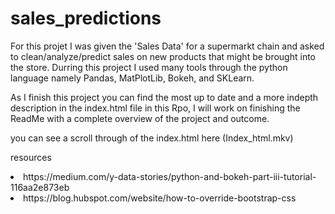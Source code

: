 # sales_predictions
For this projet I was given the 'Sales Data' for a supermarkt chain and asked to clean/analyze/predict sales on new products that might be brought into the store.
Durring this project I used many tools through the python language namely Pandas, MatPlotLib, Bokeh, and SKLearn.

As I finish this project you can find the most up to date and a more indepth description in the index.html file in this Rpo, I will work on finishing the ReadMe with a complete overview of the project and outcome.

you can see a scroll through of the index.html here (Index_html.mkv)

resources
<li>https://medium.com/y-data-stories/python-and-bokeh-part-iii-tutorial-116aa2e873eb
<li>https://blog.hubspot.com/website/how-to-override-bootstrap-css